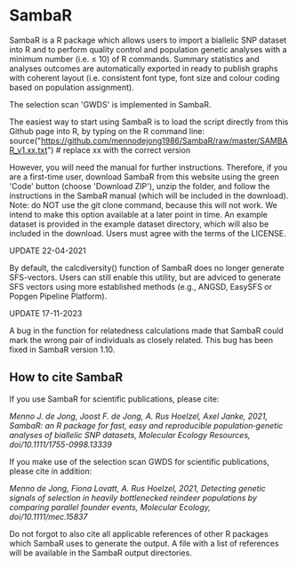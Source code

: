 # SambaR

SambaR is a R package which allows users to import a biallelic SNP dataset into R and to perform quality control and population genetic analyses with a minimum number (i.e. ≤ 10) of R commands. Summary statistics and analyses outcomes are automatically exported in ready to publish graphs with coherent layout (i.e. consistent font type, font size and colour coding based on population assignment).

The selection scan 'GWDS' is implemented in SambaR.

The easiest way to start using SambaR is to load the script directly from this Github page into R, by typing on the R command line:
source("https://github.com/mennodejong1986/SambaR/raw/master/SAMBAR_v1.xx.txt")   # replace xx with the correct version

However, you will need the manual for further instructions. Therefore, if you are a first-time user, download SambaR from this website using the green 'Code' button (choose 'Download ZIP'), unzip the folder, and follow the instructions in the SambaR manual (which will be included in the download). Note: do NOT use the git clone command, because this will not work. We intend to make this option available at a later point in time. An example dataset is provided in the example dataset directory, which will also be included in the download. Users must agree with the terms of the LICENSE.


UPDATE 22-04-2021

By default, the calcdiversity() function of SambaR does no longer generate SFS-vectors. Users can still enable this utility, but are adviced to generate SFS vectors using more established methods (e.g., ANGSD, EasySFS or Popgen Pipeline Platform).     

UPDATE 17-11-2023

A bug in the function for relatedness calculations made that SambaR could mark the wrong pair of individuals as closely related. This bug has been fixed in SambaR version 1.10.  

## How to cite SambaR

If you use SambaR for scientific publications, please cite:

*Menno J. de Jong, Joost F. de Jong, A. Rus Hoelzel, Axel Janke, 2021, SambaR: an R package for fast, easy and reproducible population‐genetic analyses of biallelic SNP datasets, Molecular Ecology Resources, doi/10.1111/1755-0998.13339*

If you make use of the selection scan GWDS for scientific publications, please cite in addition:

*Menno de Jong, Fiona Lovatt, A. Rus Hoelzel, 2021, Detecting genetic signals of selection in heavily bottlenecked reindeer populations by comparing parallel founder events, Molecular Ecology, doi/10.1111/mec.15837*

Do not forgot to also cite all applicable references of other R packages which SambaR uses to generate the output. A file with a list of references will be available in the SambaR output directories.







